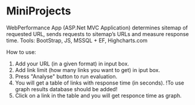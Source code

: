 # MiniProjects

WebPerformance App (ASP.Net MVC Application) determines sitemap of requested URL, sends requests to sitemap’s URLs and measure response time.
Tools: BootStrap, JS, MSSQL + EF, Highcharts.com

How to use:
1. Add your URL (in a given format) in input box.
2. Add link limit (how many links you want to get) in iput box.
3. Press "Analyse" button to run evaluation.
4. You will get a table of links with response time (in seconds).
!To use graph results database should be added!
5. Click on a link in the table and you will get responce time as graph.
